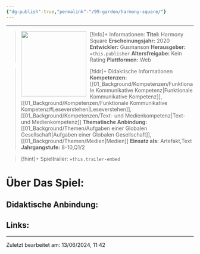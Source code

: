```yaml
---
{"dg-publish":true,"permalink":"/99-garden/harmony-square/"}
---
```


---
>[!info]+ Informationen:
><img src="https://games-im-unterricht.de/sites/default/files/styles/game_bild_cropped_480x270/public/spielbilder/Harmony%20Square%20Logo.PNG?itok=ueAAXUbs" style="float:left;height:175px;padding-right:10px">**Titel:** Harmony Square
>**Erscheinungsjahr:** 2020
>**Entwickler:** Gusmanson
>**Herausgeber:** `=this.publisher`
>**Altersfreigabe:** Kein Rating
>**Plattformen:** Web

>[!tldr]+ Didaktische Informationen
>**Kompetenzen:** [[01_Background/Kompetenzen/Funktionale Kommunikative Kompetenz\|Funktionale Kommunikative Kompetenz]],[[01_Background/Kompetenzen/Funktionale Kommunikative Kompetenz#Leseverstehen\|Leseverstehen]],[[01_Background/Kompetenzen/Text- und Medienkompetenz\|Text- und Medienkompetenz]]
>**Thematische Anbindung:** [[01_Background/Themen/Aufgaben einer Globalen Gesellschaft\|Aufgaben einer Globalen Gesellschaft]],[[01_Background/Themen/Medien\|Medien]]
>**Einsatz als:** Artefakt,Text
>**Jahrgangstufe:** 8-10,Q1/2

>[!hint]+ Spieltrailer:
>`=this.trailer-embed`


# Über Das Spiel:

## Didaktische Anbindung:

## Links:

---
Zuletzt bearbeitet am: 13/06/2024, 11:42